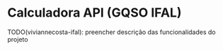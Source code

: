 # Calculadora API (GQSO IFAL)

TODO(viviannecosta-ifal): preencher
descrição das funcionalidades do projeto